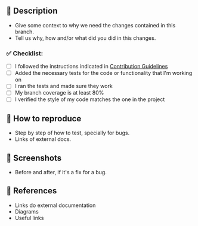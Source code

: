 ## 📝 Description

- Give some context to why we need the changes contained in this branch. 
- Tell us why, how and/or what did you did in this changes. 

### ✅ Checklist:

- [ ] I followed the instructions indicated in [Contribution Guidelines](CONTRIBUTING.md)
- [ ] Added the necessary tests for the code or functionality that I'm working on
- [ ] I ran the tests and made sure they work
- [ ] My branch coverage is at least 80%
- [ ] I verified the style of my code matches the one in the project

## 🧰 How to reproduce

- Step by step of how to test, specially for bugs.
- Links of external docs.

## 📸 Screenshots

- Before and after, if it's a fix for a bug.

## 📄 References

- Links do external documentation
- Diagrams
- Useful links